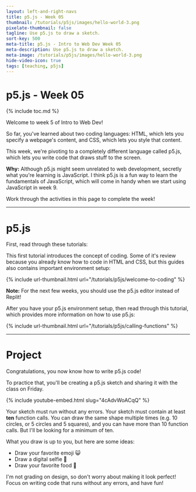 ```yaml
---
layout: left-and-right-navs
title: p5.js - Week 05
thumbnail: /tutorials/p5js/images/hello-world-3.png
pixelate-thumbnail: false
tagline: Use p5.js to draw a sketch.
sort-key: 500
meta-title: p5.js - Intro to Web Dev Week 05
meta-description: Use p5.js to draw a sketch.
meta-image: /tutorials/p5js/images/hello-world-3.png
hide-video-icon: true
tags: [teaching, p5js]
---
```


# p5.js - Week 05

{% include toc.md %}

Welcome to week 5 of Intro to Web Dev!

So far, you've learned about two coding languages: HTML, which lets you specify a webpage's content, and CSS, which lets you style that content.

This week, we're pivoting to a completely different language called p5.js, which lets you write code that draws stuff to the screen.

**Why:** Although p5.js might seem unrelated to web development, secretly what you're learning is JavaScript. I think p5.js is a fun way to learn the fundamentals of JavaScript, which will come in handy when we start using JavaScript in week 9.

Work through the activities in this page to complete the week!

---

# p5.js

First, read through these tutorials:

This first tutorial introduces the concept of coding. Some of it's review because you already know how to code in HTML and CSS, but this guides also contains important environment setup:

{% include url-thumbnail.html url="/tutorials/p5js/welcome-to-coding" %}

**Note:** For the next few weeks, you should use the p5.js editor instead of Replit!

After you have your p5.js environment setup, then read through this tutorial, which provides more information on how to use p5.js:

{% include url-thumbnail.html url="/tutorials/p5js/calling-functions" %}

---

# Project

Congratulations, you now know how to write p5.js code!

To practice that, you'll be creating a p5.js sketch and sharing it with the class on Friday.

{% include youtube-embed.html slug="4cAdvWoACqQ" %}

Your sketch must run without any errors. Your sketch must contain at least **ten** function calls. You can draw the same shape multiple times (e.g. 10 circles, or 5 circles and 5 squares), and you can have more than 10 function calls. But I'll be looking for a minimum of ten.

What you draw is up to you, but here are some ideas:

- Draw your favorite emoji 😺
- Draw a digital selfie 🤳
- Draw your favorite food 🥪

I'm not grading on design, so don't worry about making it look perfect! Focus on writing code that runs without any errors, and have fun!
